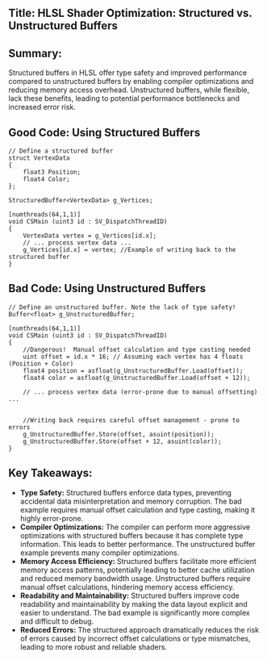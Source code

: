## Title: HLSL Shader Optimization: Structured vs. Unstructured Buffers

## Summary:

Structured buffers in HLSL offer type safety and improved performance compared to unstructured buffers by enabling compiler optimizations and reducing memory access overhead. Unstructured buffers, while flexible, lack these benefits, leading to potential performance bottlenecks and increased error risk.


## Good Code:  Using Structured Buffers

```hlsl
// Define a structured buffer
struct VertexData
{
    float3 Position;
    float4 Color;
};

StructuredBuffer<VertexData> g_Vertices;

[numthreads(64,1,1)]
void CSMain (uint3 id : SV_DispatchThreadID)
{
    VertexData vertex = g_Vertices[id.x];
    // ... process vertex data ...
    g_Vertices[id.x] = vertex; //Example of writing back to the structured buffer
}
```

## Bad Code: Using Unstructured Buffers

```hlsl
// Define an unstructured buffer. Note the lack of type safety!
Buffer<float> g_UnstructuredBuffer;

[numthreads(64,1,1)]
void CSMain (uint3 id : SV_DispatchThreadID)
{
    //Dangerous!  Manual offset calculation and type casting needed
    uint offset = id.x * 16; // Assuming each vertex has 4 floats (Position + Color)
    float4 position = asfloat(g_UnstructuredBuffer.Load(offset));
    float4 color = asfloat(g_UnstructuredBuffer.Load(offset + 12));

    // ... process vertex data (error-prone due to manual offsetting) ...


    //Writing back requires careful offset management - prone to errors
    g_UnstructuredBuffer.Store(offset, asuint(position));
    g_UnstructuredBuffer.Store(offset + 12, asuint(color));
}
```


## Key Takeaways:

* **Type Safety:** Structured buffers enforce data types, preventing accidental data misinterpretation and memory corruption.  The bad example requires manual offset calculation and type casting, making it highly error-prone.
* **Compiler Optimizations:** The compiler can perform more aggressive optimizations with structured buffers because it has complete type information.  This leads to better performance. The unstructured buffer example prevents many compiler optimizations.
* **Memory Access Efficiency:** Structured buffers facilitate more efficient memory access patterns, potentially leading to better cache utilization and reduced memory bandwidth usage.  Unstructured buffers require manual offset calculations, hindering memory access efficiency.
* **Readability and Maintainability:** Structured buffers improve code readability and maintainability by making the data layout explicit and easier to understand. The bad example is significantly more complex and difficult to debug.
* **Reduced Errors:** The structured approach dramatically reduces the risk of errors caused by incorrect offset calculations or type mismatches, leading to more robust and reliable shaders.


